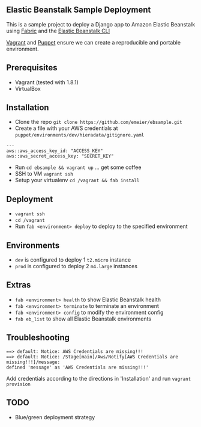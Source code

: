 Elastic Beanstalk Sample Deployment
--------------

This is a sample project to deploy a Django app to Amazon Elastic Beanstalk using [Fabric](http://www.fabfile.org/) and the [Elastic Beanstalk CLI](http://docs.aws.amazon.com/elasticbeanstalk/latest/dg/eb-cli3.html)

[Vagrant](https://www.vagrantup.com/) and [Puppet](https://puppetlabs.com/) ensure we can create a reproducible and portable environment.

Prerequisites
-------------
* Vagrant (tested with 1.8.1)
* VirtualBox

Installation
------------
* Clone the repo `git clone https://github.com/emeier/ebsample.git`
* Create a file with your AWS credentials at
`puppet/environments/dev/hieradata/gitignore.yaml`

```
---
aws::aws_access_key_id: "ACCESS_KEY"
aws::aws_secret_access_key: "SECRET_KEY"
```

* Run `cd ebsample && vagrant up` ... get some coffee
* SSH to VM `vagrant ssh`
* Setup your virtualenv `cd /vagrant && fab install`

Deployment
----------
* `vagrant ssh`
* `cd /vagrant`
* Run `fab <environment> deploy` to deploy to the specified environment

Environments
------------
* `dev` is configured to deploy 1 `t2.micro` instance
* `prod` is configured to deploy 2 `m4.large` instances

Extras
------
* `fab <environment> health` to show Elastic Beanstalk health
* `fab <environment> terminate` to terminate an environment
* `fab <environment> config` to modify the environment config
* `fab eb_list` to show all Elastic Beanstalk environments

Troubleshooting
---------------
```
==> default: Notice: AWS Credentials are missing!!!
==> default: Notice: /Stage[main]/Aws/Notify[AWS Credentials are missing!!!]/message:
defined 'message' as 'AWS Credentials are missing!!!'
```
Add credentials according to the directions in 'Installation' and run `vagrant provision`


TODO
----
* Blue/green deployment strategy
